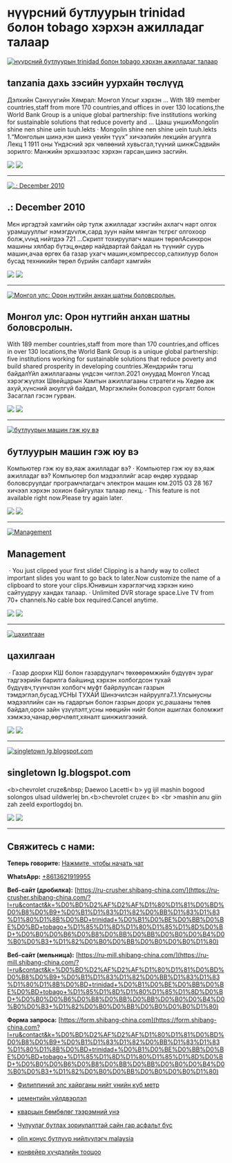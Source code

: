 # нүүрсний бутлуурын trinidad болон tobago хэрхэн ажилладаг талаар

<a href="https://swt.shibang-china.com/?l=ru&img&k=%D0%BD%D2%AF%D2%AF%D1%80%D1%81%D0%BD%D0%B8%D0%B9+%D0%B1%D1%83%D1%82%D0%BB%D1%83%D1%83%D1%80%D1%8B%D0%BD+trinidad+%D0%B1%D0%BE%D0%BB%D0%BE%D0%BD+tobago+%D1%85%D1%8D%D1%80%D1%85%D1%8D%D0%BD+%D0%B0%D0%B6%D0%B8%D0%BB%D0%BB%D0%B0%D0%B4%D0%B0%D0%B3+%D1%82%D0%B0%D0%BB%D0%B0%D0%B0%D1%80" target="_blank">![нүүрсний бутлуурын trinidad болон tobago хэрхэн ажилладаг талаар](http://static.shibang-china.com/all-800x300/1126.jpg)</a>

## tanzania дахь зэсийн уурхайн төслүүд
Дэлхийн Санхүүгийн Хямрал: Монгол Улсыг хэрхэн … With 189 member countries,staff from more 170 countries,and offices in over 130 locations,the World Bank Group is a unique global partnership: five institutions working for sustainable solutions that reduce poverty and … Цааш уншихMongolin shine nen shine uein tuuh.lekts&nbsp;&#0183;&#32;Mongolin shine nen shine uein tuuh.lekts 1.“Монголын шинэ,нэн шинэ үеийн түүх” хичээлийн лекцийн агуулга Лекц 1 1911 оны Үндэсний эрх чөлөөний хувьсгал,түүний шинжСэдвийн зорилго: Манжийн эрхшээлээс хэрхэн гарсан,шинэ засгийн.


<a href="https://whatsapp.shibangsoft.com/WhatsApp.php" target="_blank" title="WhatsApp">![](http://static.shibang-china.com/icon/whatsapp.png)</a> <a href="https://swt.shibang-china.com/?l=ru&icon&k=%D0%BD%D2%AF%D2%AF%D1%80%D1%81%D0%BD%D0%B8%D0%B9+%D0%B1%D1%83%D1%82%D0%BB%D1%83%D1%83%D1%80%D1%8B%D0%BD+trinidad+%D0%B1%D0%BE%D0%BB%D0%BE%D0%BD+tobago+%D1%85%D1%8D%D1%80%D1%85%D1%8D%D0%BD+%D0%B0%D0%B6%D0%B8%D0%BB%D0%BB%D0%B0%D0%B4%D0%B0%D0%B3+%D1%82%D0%B0%D0%BB%D0%B0%D0%B0%D1%80" target="_blank">![](http://static.shibang-china.com/icon/chat-ru.png)</a>

---

<a href="https://swt.shibang-china.com/?l=ru&img&k=%D0%BD%D2%AF%D2%AF%D1%80%D1%81%D0%BD%D0%B8%D0%B9+%D0%B1%D1%83%D1%82%D0%BB%D1%83%D1%83%D1%80%D1%8B%D0%BD+trinidad+%D0%B1%D0%BE%D0%BB%D0%BE%D0%BD+tobago+%D1%85%D1%8D%D1%80%D1%85%D1%8D%D0%BD+%D0%B0%D0%B6%D0%B8%D0%BB%D0%BB%D0%B0%D0%B4%D0%B0%D0%B3+%D1%82%D0%B0%D0%BB%D0%B0%D0%B0%D1%80" target="_blank">![.: December 2010](http://static.shibang-china.com/all-800x300/1323.jpg)</a>

## .: December 2010
Мєн иргэдтэй хамгийн ойр тулж ажилладаг хэсгийн ахлагч нарт олгох урамшууллыг нэмэгдvvлж,сард зуун найм мянган тєгрєг олгохоор болж,vvнд нийтдээ 721 …Скрипт тохируулагч машин төрөлАсинхрон машины хялбар бүтэц,өндөр найдвартай байдал нь түүнийг суурь машин,ачаа өргөх ба газар ухагч машин,компрессор,салхилуур болон бусад техникийн төрөл бүрийн салбарт хамгийн


<a href="https://whatsapp.shibangsoft.com/WhatsApp.php" target="_blank" title="WhatsApp">![](http://static.shibang-china.com/icon/whatsapp.png)</a> <a href="https://swt.shibang-china.com/?l=ru&icon&k=%D0%BD%D2%AF%D2%AF%D1%80%D1%81%D0%BD%D0%B8%D0%B9+%D0%B1%D1%83%D1%82%D0%BB%D1%83%D1%83%D1%80%D1%8B%D0%BD+trinidad+%D0%B1%D0%BE%D0%BB%D0%BE%D0%BD+tobago+%D1%85%D1%8D%D1%80%D1%85%D1%8D%D0%BD+%D0%B0%D0%B6%D0%B8%D0%BB%D0%BB%D0%B0%D0%B4%D0%B0%D0%B3+%D1%82%D0%B0%D0%BB%D0%B0%D0%B0%D1%80" target="_blank">![](http://static.shibang-china.com/icon/chat-ru.png)</a>

---

<a href="https://swt.shibang-china.com/?l=ru&img&k=%D0%BD%D2%AF%D2%AF%D1%80%D1%81%D0%BD%D0%B8%D0%B9+%D0%B1%D1%83%D1%82%D0%BB%D1%83%D1%83%D1%80%D1%8B%D0%BD+trinidad+%D0%B1%D0%BE%D0%BB%D0%BE%D0%BD+tobago+%D1%85%D1%8D%D1%80%D1%85%D1%8D%D0%BD+%D0%B0%D0%B6%D0%B8%D0%BB%D0%BB%D0%B0%D0%B4%D0%B0%D0%B3+%D1%82%D0%B0%D0%BB%D0%B0%D0%B0%D1%80" target="_blank">![Монгол улс: Орон нутгийн анхан шатны боловсролын.](http://static.shibang-china.com/all-800x300/580.jpg)</a>

## Монгол улс: Орон нутгийн анхан шатны боловсролын.
With 189 member countries,staff from more than 170 countries,and offices in over 130 locations,the World Bank Group is a unique global partnership: five institutions working for sustainable solutions that reduce poverty and build shared prosperity in developing countries.Жендэрийн тэгш байдалҮйл ажиллагааны үндсэн чиглэл.2021 онуудад Монгол Улсад хэрэгжүүлэх Швейцарын Хамтын ажиллагааны стратеги нь Хөдөө аж ахуй,хүнсний аюулгүй байдал, Мэргэжлийн боловсрол сургалт болон Засаглал гэсэн гурван.


<a href="https://whatsapp.shibangsoft.com/WhatsApp.php" target="_blank" title="WhatsApp">![](http://static.shibang-china.com/icon/whatsapp.png)</a> <a href="https://swt.shibang-china.com/?l=ru&icon&k=%D0%BD%D2%AF%D2%AF%D1%80%D1%81%D0%BD%D0%B8%D0%B9+%D0%B1%D1%83%D1%82%D0%BB%D1%83%D1%83%D1%80%D1%8B%D0%BD+trinidad+%D0%B1%D0%BE%D0%BB%D0%BE%D0%BD+tobago+%D1%85%D1%8D%D1%80%D1%85%D1%8D%D0%BD+%D0%B0%D0%B6%D0%B8%D0%BB%D0%BB%D0%B0%D0%B4%D0%B0%D0%B3+%D1%82%D0%B0%D0%BB%D0%B0%D0%B0%D1%80" target="_blank">![](http://static.shibang-china.com/icon/chat-ru.png)</a>

---

<a href="https://swt.shibang-china.com/?l=ru&img&k=%D0%BD%D2%AF%D2%AF%D1%80%D1%81%D0%BD%D0%B8%D0%B9+%D0%B1%D1%83%D1%82%D0%BB%D1%83%D1%83%D1%80%D1%8B%D0%BD+trinidad+%D0%B1%D0%BE%D0%BB%D0%BE%D0%BD+tobago+%D1%85%D1%8D%D1%80%D1%85%D1%8D%D0%BD+%D0%B0%D0%B6%D0%B8%D0%BB%D0%BB%D0%B0%D0%B4%D0%B0%D0%B3+%D1%82%D0%B0%D0%BB%D0%B0%D0%B0%D1%80" target="_blank">![бутлуурын машин гэж юу вэ](http://static.shibang-china.com/all-800x300/1205.jpg)</a>

## бутлуурын машин гэж юу вэ
Компьютер гэж юу вэ,яаж ажилладаг вэ? &#183; Компьютер гэж юу вэ,яаж ажилладаг вэ? Компьютер бол мэдээллийг асар өндөр хурдаар боловсруулдаг програмчлагдагч электрон машин юм.2015 03 28 167 хичээл хэрхэн зохион байгуулах талаар лекц.&nbsp;&#0183;&#32;This feature is not available right now.Please try again later.


<a href="https://whatsapp.shibangsoft.com/WhatsApp.php" target="_blank" title="WhatsApp">![](http://static.shibang-china.com/icon/whatsapp.png)</a> <a href="https://swt.shibang-china.com/?l=ru&icon&k=%D0%BD%D2%AF%D2%AF%D1%80%D1%81%D0%BD%D0%B8%D0%B9+%D0%B1%D1%83%D1%82%D0%BB%D1%83%D1%83%D1%80%D1%8B%D0%BD+trinidad+%D0%B1%D0%BE%D0%BB%D0%BE%D0%BD+tobago+%D1%85%D1%8D%D1%80%D1%85%D1%8D%D0%BD+%D0%B0%D0%B6%D0%B8%D0%BB%D0%BB%D0%B0%D0%B4%D0%B0%D0%B3+%D1%82%D0%B0%D0%BB%D0%B0%D0%B0%D1%80" target="_blank">![](http://static.shibang-china.com/icon/chat-ru.png)</a>

---

<a href="https://swt.shibang-china.com/?l=ru&img&k=%D0%BD%D2%AF%D2%AF%D1%80%D1%81%D0%BD%D0%B8%D0%B9+%D0%B1%D1%83%D1%82%D0%BB%D1%83%D1%83%D1%80%D1%8B%D0%BD+trinidad+%D0%B1%D0%BE%D0%BB%D0%BE%D0%BD+tobago+%D1%85%D1%8D%D1%80%D1%85%D1%8D%D0%BD+%D0%B0%D0%B6%D0%B8%D0%BB%D0%BB%D0%B0%D0%B4%D0%B0%D0%B3+%D1%82%D0%B0%D0%BB%D0%B0%D0%B0%D1%80" target="_blank">![Management](http://static.shibang-china.com/all-800x300/105.jpg)</a>

## Management
&nbsp;&#0183;&#32;You just clipped your first slide! Clipping is a handy way to collect important slides you want to go back to later.Now customize the name of a clipboard to store your clips.Юнивишн хэрэглэгчид хэрхэн кино сайтуудруу хандах талаар.&nbsp;&#0183;&#32;Unlimited DVR storage space.Live TV from 70+ channels.No cable box required.Cancel anytime.


<a href="https://whatsapp.shibangsoft.com/WhatsApp.php" target="_blank" title="WhatsApp">![](http://static.shibang-china.com/icon/whatsapp.png)</a> <a href="https://swt.shibang-china.com/?l=ru&icon&k=%D0%BD%D2%AF%D2%AF%D1%80%D1%81%D0%BD%D0%B8%D0%B9+%D0%B1%D1%83%D1%82%D0%BB%D1%83%D1%83%D1%80%D1%8B%D0%BD+trinidad+%D0%B1%D0%BE%D0%BB%D0%BE%D0%BD+tobago+%D1%85%D1%8D%D1%80%D1%85%D1%8D%D0%BD+%D0%B0%D0%B6%D0%B8%D0%BB%D0%BB%D0%B0%D0%B4%D0%B0%D0%B3+%D1%82%D0%B0%D0%BB%D0%B0%D0%B0%D1%80" target="_blank">![](http://static.shibang-china.com/icon/chat-ru.png)</a>

---

<a href="https://swt.shibang-china.com/?l=ru&img&k=%D0%BD%D2%AF%D2%AF%D1%80%D1%81%D0%BD%D0%B8%D0%B9+%D0%B1%D1%83%D1%82%D0%BB%D1%83%D1%83%D1%80%D1%8B%D0%BD+trinidad+%D0%B1%D0%BE%D0%BB%D0%BE%D0%BD+tobago+%D1%85%D1%8D%D1%80%D1%85%D1%8D%D0%BD+%D0%B0%D0%B6%D0%B8%D0%BB%D0%BB%D0%B0%D0%B4%D0%B0%D0%B3+%D1%82%D0%B0%D0%BB%D0%B0%D0%B0%D1%80" target="_blank">![цахилгаан](http://static.shibang-china.com/all-800x300/635.jpg)</a>

## цахилгаан
&nbsp;&#0183;&#32;Газар доорхи КШ болон газардуулагч төхөөрөмжийн бүдүүвч зураг тэдгээрийн барилга байшинд хэрхэн холбогдсон тухай бүдүүвч,түүнчлэн холбогч муфт байрлуулсан газрын тэмдэглэл,бусад.УСНЫ ТУХАЙ Шинэчилсэн найруулга7.1.Улсынусны мэдээллийн сан нь гадаргын болон газрын доорх ус,рашааны төлөв байдал,орон зайн үзүүлэлт,усны нөөцийн нийт болон ашиглах боломжит хэмжээ,чанар,өөрчлөлт,хяналт шинжилгээний.


<a href="https://whatsapp.shibangsoft.com/WhatsApp.php" target="_blank" title="WhatsApp">![](http://static.shibang-china.com/icon/whatsapp.png)</a> <a href="https://swt.shibang-china.com/?l=ru&icon&k=%D0%BD%D2%AF%D2%AF%D1%80%D1%81%D0%BD%D0%B8%D0%B9+%D0%B1%D1%83%D1%82%D0%BB%D1%83%D1%83%D1%80%D1%8B%D0%BD+trinidad+%D0%B1%D0%BE%D0%BB%D0%BE%D0%BD+tobago+%D1%85%D1%8D%D1%80%D1%85%D1%8D%D0%BD+%D0%B0%D0%B6%D0%B8%D0%BB%D0%BB%D0%B0%D0%B4%D0%B0%D0%B3+%D1%82%D0%B0%D0%BB%D0%B0%D0%B0%D1%80" target="_blank">![](http://static.shibang-china.com/icon/chat-ru.png)</a>

---

<a href="https://swt.shibang-china.com/?l=ru&img&k=%D0%BD%D2%AF%D2%AF%D1%80%D1%81%D0%BD%D0%B8%D0%B9+%D0%B1%D1%83%D1%82%D0%BB%D1%83%D1%83%D1%80%D1%8B%D0%BD+trinidad+%D0%B1%D0%BE%D0%BB%D0%BE%D0%BD+tobago+%D1%85%D1%8D%D1%80%D1%85%D1%8D%D0%BD+%D0%B0%D0%B6%D0%B8%D0%BB%D0%BB%D0%B0%D0%B4%D0%B0%D0%B3+%D1%82%D0%B0%D0%BB%D0%B0%D0%B0%D1%80" target="_blank">![singletown lg.blogspot.com](http://static.shibang-china.com/all-800x300/51.jpg)</a>

## singletown lg.blogspot.com
&lt;b&gt;chevrolet cruze&amp;nbsp; Daewoo Lacetti&lt; b&gt; yg ijil mashin bogood solongos ulsad uildwerlej bn.&lt;b&gt;chevrolet cruze&lt; b&gt; &lt;br &gt;mashin anu giin zah zeeld exportlogdoj bn.

<a href="https://whatsapp.shibangsoft.com/WhatsApp.php" target="_blank" title="WhatsApp">![](http://static.shibang-china.com/icon/whatsapp.png)</a> <a href="https://swt.shibang-china.com/?l=ru&icon&k=%D0%BD%D2%AF%D2%AF%D1%80%D1%81%D0%BD%D0%B8%D0%B9+%D0%B1%D1%83%D1%82%D0%BB%D1%83%D1%83%D1%80%D1%8B%D0%BD+trinidad+%D0%B1%D0%BE%D0%BB%D0%BE%D0%BD+tobago+%D1%85%D1%8D%D1%80%D1%85%D1%8D%D0%BD+%D0%B0%D0%B6%D0%B8%D0%BB%D0%BB%D0%B0%D0%B4%D0%B0%D0%B3+%D1%82%D0%B0%D0%BB%D0%B0%D0%B0%D1%80" target="_blank">![](http://static.shibang-china.com/icon/chat-ru.png)</a>

---
## Свяжитесь с нами:

**Теперь говорите:** [Нажмите, чтобы начать чат](https://swt.shibang-china.com?l=ru&contact&k=%D0%BD%D2%AF%D2%AF%D1%80%D1%81%D0%BD%D0%B8%D0%B9+%D0%B1%D1%83%D1%82%D0%BB%D1%83%D1%83%D1%80%D1%8B%D0%BD+trinidad+%D0%B1%D0%BE%D0%BB%D0%BE%D0%BD+tobago+%D1%85%D1%8D%D1%80%D1%85%D1%8D%D0%BD+%D0%B0%D0%B6%D0%B8%D0%BB%D0%BB%D0%B0%D0%B4%D0%B0%D0%B3+%D1%82%D0%B0%D0%BB%D0%B0%D0%B0%D1%80)

**WhatsApp:**  [+8613621919955](https://whatsapp.shibangsoft.com/WhatsApp.php)

**Веб-сайт (дробилка):** [https://ru-crusher.shibang-china.com/](https://ru-crusher.shibang-china.com/?l=ru&contact&k=%D0%BD%D2%AF%D2%AF%D1%80%D1%81%D0%BD%D0%B8%D0%B9+%D0%B1%D1%83%D1%82%D0%BB%D1%83%D1%83%D1%80%D1%8B%D0%BD+trinidad+%D0%B1%D0%BE%D0%BB%D0%BE%D0%BD+tobago+%D1%85%D1%8D%D1%80%D1%85%D1%8D%D0%BD+%D0%B0%D0%B6%D0%B8%D0%BB%D0%BB%D0%B0%D0%B4%D0%B0%D0%B3+%D1%82%D0%B0%D0%BB%D0%B0%D0%B0%D1%80)

**Веб-сайт (мельница):** [https://ru-mill.shibang-china.com/](https://ru-mill.shibang-china.com/?l=ru&contact&k=%D0%BD%D2%AF%D2%AF%D1%80%D1%81%D0%BD%D0%B8%D0%B9+%D0%B1%D1%83%D1%82%D0%BB%D1%83%D1%83%D1%80%D1%8B%D0%BD+trinidad+%D0%B1%D0%BE%D0%BB%D0%BE%D0%BD+tobago+%D1%85%D1%8D%D1%80%D1%85%D1%8D%D0%BD+%D0%B0%D0%B6%D0%B8%D0%BB%D0%BB%D0%B0%D0%B4%D0%B0%D0%B3+%D1%82%D0%B0%D0%BB%D0%B0%D0%B0%D1%80)

**Форма запроса:** [https://form.shibang-china.com](https://form.shibang-china.com?l=ru&contact&k=%D0%BD%D2%AF%D2%AF%D1%80%D1%81%D0%BD%D0%B8%D0%B9+%D0%B1%D1%83%D1%82%D0%BB%D1%83%D1%83%D1%80%D1%8B%D0%BD+trinidad+%D0%B1%D0%BE%D0%BB%D0%BE%D0%BD+tobago+%D1%85%D1%8D%D1%80%D1%85%D1%8D%D0%BD+%D0%B0%D0%B6%D0%B8%D0%BB%D0%BB%D0%B0%D0%B4%D0%B0%D0%B3+%D1%82%D0%B0%D0%BB%D0%B0%D0%B0%D1%80)

* [Филиппиний элс хайрганы нийт үнийн куб метр](../127/%D0%A4%D0%B8%D0%BB%D0%B8%D0%BF%D0%BF%D0%B8%D0%BD%D0%B8%D0%B9%20%D1%8D%D0%BB%D1%81%20%D1%85%D0%B0%D0%B9%D1%80%D0%B3%D0%B0%D0%BD%D1%8B%20%D0%BD%D0%B8%D0%B9%D1%82%20%D2%AF%D0%BD%D0%B8%D0%B9%D0%BD%20%D0%BA%D1%83%D0%B1%20%D0%BC%D0%B5%D1%82%D1%80.md)

* [цементийн үйлдвэрлэл](../127/%D1%86%D0%B5%D0%BC%D0%B5%D0%BD%D1%82%D0%B8%D0%B9%D0%BD%20%D2%AF%D0%B9%D0%BB%D0%B4%D0%B2%D1%8D%D1%80%D0%BB%D1%8D%D0%BB.md)

* [кварцын бөмбөлөг тээрэмний үнэ](../129/%D0%BA%D0%B2%D0%B0%D1%80%D1%86%D1%8B%D0%BD%20%D0%B1%D3%A9%D0%BC%D0%B1%D3%A9%D0%BB%D3%A9%D0%B3%20%D1%82%D1%8D%D1%8D%D1%80%D1%8D%D0%BC%D0%BD%D0%B8%D0%B9%20%D2%AF%D0%BD%D1%8D.md)

* [Чулуулаг бутлах зориулалттай сайн гар асфальт бүс](../128/%D0%A7%D1%83%D0%BB%D1%83%D1%83%D0%BB%D0%B0%D0%B3%20%D0%B1%D1%83%D1%82%D0%BB%D0%B0%D1%85%20%D0%B7%D0%BE%D1%80%D0%B8%D1%83%D0%BB%D0%B0%D0%BB%D1%82%D1%82%D0%B0%D0%B9%20%D1%81%D0%B0%D0%B9%D0%BD%20%D0%B3%D0%B0%D1%80%20%D0%B0%D1%81%D1%84%D0%B0%D0%BB%D1%8C%D1%82%20%D0%B1%D2%AF%D1%81.md)

* [olin конус бутлуур нийлүүлэгч malaysia](../128/olin%20%D0%BA%D0%BE%D0%BD%D1%83%D1%81%20%D0%B1%D1%83%D1%82%D0%BB%D1%83%D1%83%D1%80%20%D0%BD%D0%B8%D0%B9%D0%BB%D2%AF%D2%AF%D0%BB%D1%8D%D0%B3%D1%87%20malaysia.md)

* [конвейер хүчдэлийн тооцоо](../128/%D0%BA%D0%BE%D0%BD%D0%B2%D0%B5%D0%B9%D0%B5%D1%80%20%D1%85%D2%AF%D1%87%D0%B4%D1%8D%D0%BB%D0%B8%D0%B9%D0%BD%20%D1%82%D0%BE%D0%BE%D1%86%D0%BE%D0%BE.md)